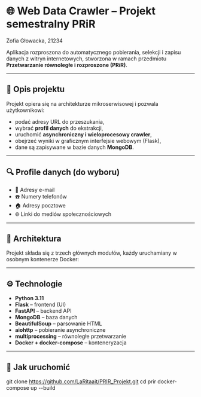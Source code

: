 # 🌐 Web Data Crawler – Projekt semestralny PRiR
Zofia Głowacka, 21234

Aplikacja rozproszona do automatycznego pobierania, selekcji i zapisu danych z witryn internetowych, stworzona w ramach przedmiotu **Przetwarzanie równoległe i rozproszone (PRiR)**.

---

## 📌 Opis projektu

Projekt opiera się na architekturze mikroserwisowej i pozwala użytkownikowi:

- podać adresy URL do przeszukania,
- wybrać **profil danych** do ekstrakcji,
- uruchomić **asynchroniczny i wieloprocesowy crawler**,
- obejrzeć wyniki w graficznym interfejsie webowym (Flask),
- dane są zapisywane w bazie danych **MongoDB**.

---

## 🔍 Profile danych (do wyboru)

- 📧 Adresy e-mail
- ☎️ Numery telefonów
- 🏠 Adresy pocztowe
- 🌐 Linki do mediów społecznościowych

---

## 🧱 Architektura

Projekt składa się z trzech głównych modułów, każdy uruchamiany w osobnym kontenerze Docker:

---

## ⚙️ Technologie

- **Python 3.11**
- **Flask** – frontend (UI)
- **FastAPI** – backend API
- **MongoDB** – baza danych
- **BeautifulSoup** – parsowanie HTML
- **aiohttp** – pobieranie asynchroniczne
- **multiprocessing** – równoległe przetwarzanie
- **Docker + docker-compose** – konteneryzacja

---

## 🚀 Jak uruchomić

   git clone https://github.com/LaRitaait/PRIR_Projekt.git
   cd prir
   docker-compose up --build

